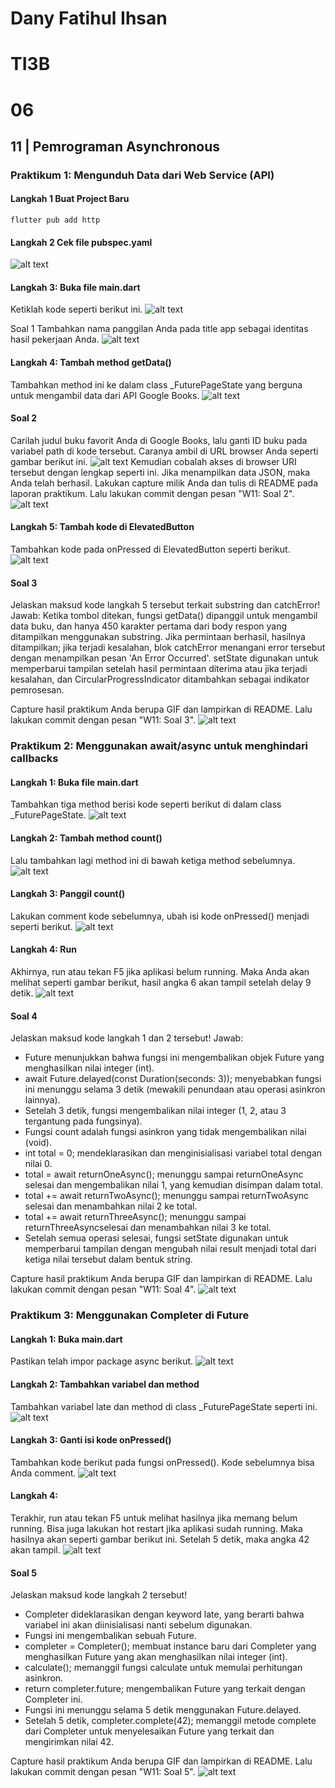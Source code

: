# Dany Fatihul Ihsan
# TI3B
# 06

## 11 | Pemrograman Asynchronous
### Praktikum 1: Mengunduh Data dari Web Service (API)
#### Langkah 1 Buat Project Baru
```text
flutter pub add http
```

#### Langkah 2 Cek file pubspec.yaml
![alt text](assets/P1L2.png)

#### Langkah 3: Buka file main.dart
Ketiklah kode seperti berikut ini.
![alt text](assets/P1L3.png)

Soal 1
Tambahkan nama panggilan Anda pada title app sebagai identitas hasil pekerjaan Anda.
![alt text](assets/P1S1.png)

#### Langkah 4: Tambah method getData()
Tambahkan method ini ke dalam class _FuturePageState yang berguna untuk mengambil data dari API Google Books.
![alt text](assets/P1L4.png)

#### Soal 2
Carilah judul buku favorit Anda di Google Books, lalu ganti ID buku pada variabel path di kode tersebut. Caranya ambil di URL browser Anda seperti gambar berikut ini.
![alt text](assets/P1S21.png.png)
Kemudian cobalah akses di browser URI tersebut dengan lengkap seperti ini. Jika menampilkan data JSON, maka Anda telah berhasil. Lakukan capture milik Anda dan tulis di README pada laporan praktikum. Lalu lakukan commit dengan pesan "W11: Soal 2".
![alt text](assets/P1S2.png)

#### Langkah 5: Tambah kode di ElevatedButton
Tambahkan kode pada onPressed di ElevatedButton seperti berikut.
![alt text](assets/P1L5.png)

#### Soal 3
Jelaskan maksud kode langkah 5 tersebut terkait substring dan catchError!
Jawab: Ketika tombol ditekan, fungsi getData() dipanggil untuk mengambil data buku, dan hanya 450 karakter pertama dari body respon yang ditampilkan menggunakan substring. Jika permintaan berhasil, hasilnya ditampilkan; jika terjadi kesalahan, blok catchError menangani error tersebut dengan menampilkan pesan 'An Error Occurred'. setState digunakan untuk memperbarui tampilan setelah hasil permintaan diterima atau jika terjadi kesalahan, dan CircularProgressIndicator ditambahkan sebagai indikator pemrosesan.

Capture hasil praktikum Anda berupa GIF dan lampirkan di README. Lalu lakukan commit dengan pesan "W11: Soal 3".
![alt text](assets/P1S3.png)

### Praktikum 2: Menggunakan await/async untuk menghindari callbacks
#### Langkah 1: Buka file main.dart
Tambahkan tiga method berisi kode seperti berikut di dalam class _FuturePageState.
![alt text](assets/P2L1.png)

#### Langkah 2: Tambah method count()
Lalu tambahkan lagi method ini di bawah ketiga method sebelumnya.
![alt text](assets/P2L2.png)

#### Langkah 3: Panggil count()
Lakukan comment kode sebelumnya, ubah isi kode onPressed() menjadi seperti berikut.
![alt text](assets/P2L3.png)

#### Langkah 4: Run
Akhirnya, run atau tekan F5 jika aplikasi belum running. Maka Anda akan melihat seperti gambar berikut, hasil angka 6 akan tampil setelah delay 9 detik.
![alt text](assets/P2L4.png)

#### Soal 4
Jelaskan maksud kode langkah 1 dan 2 tersebut!
Jawab: 
* Future<int> menunjukkan bahwa fungsi ini mengembalikan objek Future yang menghasilkan nilai integer (int).
* await Future.delayed(const Duration(seconds: 3)); menyebabkan fungsi ini menunggu selama 3 detik (mewakili penundaan atau operasi asinkron lainnya).
* Setelah 3 detik, fungsi mengembalikan nilai integer (1, 2, atau 3 tergantung pada fungsinya).
* Fungsi count adalah fungsi asinkron yang tidak mengembalikan nilai (void).
* int total = 0; mendeklarasikan dan menginisialisasi variabel total dengan nilai 0.
* total = await returnOneAsync(); menunggu sampai returnOneAsync selesai dan mengembalikan nilai 1, yang kemudian disimpan dalam total.
* total += await returnTwoAsync(); menunggu sampai returnTwoAsync selesai dan menambahkan nilai 2 ke total.
* total += await returnThreeAsync(); menunggu sampai returnThreeAsyncselesai dan menambahkan nilai 3 ke total.
* Setelah semua operasi selesai, fungsi setState digunakan untuk memperbarui tampilan dengan mengubah nilai result menjadi total dari ketiga nilai tersebut dalam bentuk string.

Capture hasil praktikum Anda berupa GIF dan lampirkan di README. Lalu lakukan commit dengan pesan "W11: Soal 4".
![alt text](assets/P2L4.png)

### Praktikum 3: Menggunakan Completer di Future
#### Langkah 1: Buka main.dart
Pastikan telah impor package async berikut.
![alt text](assets/P3L1.png)

#### Langkah 2: Tambahkan variabel dan method
Tambahkan variabel late dan method di class _FuturePageState seperti ini.
![alt text](assets/P3L2.png)

#### Langkah 3: Ganti isi kode onPressed()
Tambahkan kode berikut pada fungsi onPressed(). Kode sebelumnya bisa Anda comment.
![alt text](assets/P3L3.png)

#### Langkah 4:
Terakhir, run atau tekan F5 untuk melihat hasilnya jika memang belum running. Bisa juga lakukan hot restart jika aplikasi sudah running. Maka hasilnya akan seperti gambar berikut ini. Setelah 5 detik, maka angka 42 akan tampil.
![alt text](assets/P3L4.png)

#### Soal 5
Jelaskan maksud kode langkah 2 tersebut!
* Completer dideklarasikan dengan keyword late, yang berarti bahwa variabel ini akan diinisialisasi nanti sebelum digunakan.
* Fungsi ini mengembalikan sebuah Future.
* completer = Completer(); membuat instance baru dari Completer yang menghasilkan Future yang akan menghasilkan nilai integer (int).
* calculate(); memanggil fungsi calculate untuk memulai perhitungan asinkron.
* return completer.future; mengembalikan Future yang terkait dengan Completer ini.
* Fungsi ini menunggu selama 5 detik menggunakan Future.delayed.
* Setelah 5 detik, completer.complete(42); memanggil metode complete dari Completer untuk menyelesaikan Future yang terkait dan mengirimkan nilai 42.

Capture hasil praktikum Anda berupa GIF dan lampirkan di README. Lalu lakukan commit dengan pesan "W11: Soal 5".
![alt text](assets/P3L4.png)